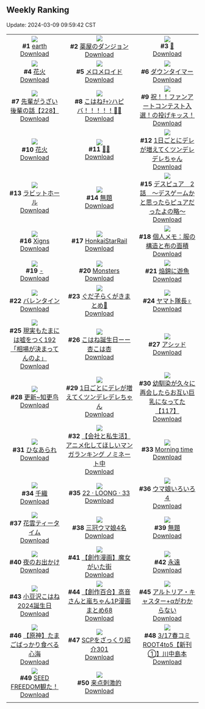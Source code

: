 ## Weekly Ranking
Update: 2024-03-09 09:59:42 CST

|      |      |      |
| :----: | :----: | :----: |
| ![](https://i.pixiv.re/c/240x480/img-master/img/2024/03/02/00/00/24/116535516_p0_master1200.jpg)<br>**#1** [earth](https://www.pixiv.net/artworks/116535516)<br>[Download](https://i.pixiv.re/img-original/img/2024/03/02/00/00/24/116535516_p0.png) | ![](https://i.pixiv.re/c/240x480/img-master/img/2024/03/02/01/18/18/116538086_p0_master1200.jpg)<br>**#2** [薬屋のダンジョン](https://www.pixiv.net/artworks/116538086)<br>[Download](https://i.pixiv.re/img-original/img/2024/03/02/01/18/18/116538086_p0.jpg) | ![](https://i.pixiv.re/c/240x480/img-master/img/2024/03/02/01/00/24/116537645_p0_master1200.jpg)<br>**#3** [🦋](https://www.pixiv.net/artworks/116537645)<br>[Download](https://i.pixiv.re/img-original/img/2024/03/02/01/00/24/116537645_p0.jpg) |
| ![](https://i.pixiv.re/c/240x480/img-master/img/2024/03/01/00/00/22/116507091_p0_master1200.jpg)<br>**#4** [花火](https://www.pixiv.net/artworks/116507091)<br>[Download](https://i.pixiv.re/img-original/img/2024/03/01/00/00/22/116507091_p0.jpg) | ![](https://i.pixiv.re/c/240x480/img-master/img/2024/03/03/19/03/20/116590632_p0_master1200.jpg)<br>**#5** [メロメロイド](https://www.pixiv.net/artworks/116590632)<br>[Download](https://i.pixiv.re/img-original/img/2024/03/03/19/03/20/116590632_p0.png) | ![](https://i.pixiv.re/c/240x480/img-master/img/2024/03/03/11/05/57/116578272_p0_master1200.jpg)<br>**#6** [ダウンタイマー](https://www.pixiv.net/artworks/116578272)<br>[Download](https://i.pixiv.re/img-original/img/2024/03/03/11/05/57/116578272_p0.png) |
| ![](https://i.pixiv.re/c/240x480/img-master/img/2024/03/01/19/00/13/116525886_p0_master1200.jpg)<br>**#7** [先輩がうざい後輩の話【228】](https://www.pixiv.net/artworks/116525886)<br>[Download](https://i.pixiv.re/img-original/img/2024/03/01/19/00/13/116525886_p0.png) | ![](https://i.pixiv.re/c/240x480/img-master/img/2024/03/02/03/09/08/116540071_p0_master1200.jpg)<br>**#8** [こはねﾁｬﾝハピバ！！！！！🎂🎉](https://www.pixiv.net/artworks/116540071)<br>[Download](https://i.pixiv.re/img-original/img/2024/03/02/03/09/08/116540071_p0.jpg) | ![](https://i.pixiv.re/c/240x480/img-master/img/2024/03/03/22/00/27/116597237_p0_master1200.jpg)<br>**#9** [祝！！ファンアートコンテスト入選！の投げキッス！](https://www.pixiv.net/artworks/116597237)<br>[Download](https://i.pixiv.re/img-original/img/2024/03/03/22/00/27/116597237_p0.jpg) |
| ![](https://i.pixiv.re/c/240x480/img-master/img/2024/03/02/01/09/04/116537863_p0_master1200.jpg)<br>**#10** [花火](https://www.pixiv.net/artworks/116537863)<br>[Download](https://i.pixiv.re/img-original/img/2024/03/02/01/09/04/116537863_p0.jpg) | ![](https://i.pixiv.re/c/240x480/img-master/img/2024/03/03/00/00/31/116566619_p0_master1200.jpg)<br>**#11** [🌸🐰](https://www.pixiv.net/artworks/116566619)<br>[Download](https://i.pixiv.re/img-original/img/2024/03/03/00/00/31/116566619_p0.jpg) | ![](https://i.pixiv.re/c/240x480/img-master/img/2024/03/01/00/01/28/116507323_p0_master1200.jpg)<br>**#12** [1日ごとにデレが増えてくツンデレデレちゃん](https://www.pixiv.net/artworks/116507323)<br>[Download](https://i.pixiv.re/img-original/img/2024/03/01/00/01/28/116507323_p0.png) |
| ![](https://i.pixiv.re/c/240x480/img-master/img/2024/03/02/15/27/19/116551369_p0_master1200.jpg)<br>**#13** [ラビットホール](https://www.pixiv.net/artworks/116551369)<br>[Download](https://i.pixiv.re/img-original/img/2024/03/02/15/27/19/116551369_p0.png) | ![](https://i.pixiv.re/c/240x480/img-master/img/2024/03/03/16/33/06/116586172_p0_master1200.jpg)<br>**#14** [無題](https://www.pixiv.net/artworks/116586172)<br>[Download](https://i.pixiv.re/img-original/img/2024/03/03/16/33/06/116586172_p0.jpg) | ![](https://i.pixiv.re/c/240x480/img-master/img/2024/03/02/14/56/38/116550744_p0_master1200.jpg)<br>**#15** [デスピュア　2話　〜デスゲームかと思ったらピュアだったよの略〜](https://www.pixiv.net/artworks/116550744)<br>[Download](https://i.pixiv.re/img-original/img/2024/03/02/14/56/38/116550744_p0.jpg) |
| ![](https://i.pixiv.re/c/240x480/img-master/img/2024/03/01/02/40/11/116511344_p0_master1200.jpg)<br>**#16** [Xigns](https://www.pixiv.net/artworks/116511344)<br>[Download](https://i.pixiv.re/img-original/img/2024/03/01/02/40/11/116511344_p0.jpg) | ![](https://i.pixiv.re/c/240x480/img-master/img/2024/03/02/20/41/56/116559636_p0_master1200.jpg)<br>**#17** [HonkaiStarRail](https://www.pixiv.net/artworks/116559636)<br>[Download](https://i.pixiv.re/img-original/img/2024/03/02/20/41/56/116559636_p0.jpg) | ![](https://i.pixiv.re/c/240x480/img-master/img/2024/03/02/06/00/06/116542084_p0_master1200.jpg)<br>**#18** [個人メモ：服の構造と布の面積](https://www.pixiv.net/artworks/116542084)<br>[Download](https://i.pixiv.re/img-original/img/2024/03/02/06/00/06/116542084_p0.jpg) |
| ![](https://i.pixiv.re/c/240x480/img-master/img/2024/03/02/00/00/14/116535461_p0_master1200.jpg)<br>**#19** [-](https://www.pixiv.net/artworks/116535461)<br>[Download](https://i.pixiv.re/img-original/img/2024/03/02/00/00/14/116535461_p0.jpg) | ![](https://i.pixiv.re/c/240x480/img-master/img/2024/03/02/15/27/32/116551378_p0_master1200.jpg)<br>**#20** [Monsters](https://www.pixiv.net/artworks/116551378)<br>[Download](https://i.pixiv.re/img-original/img/2024/03/02/15/27/32/116551378_p0.png) | ![](https://i.pixiv.re/c/240x480/img-master/img/2024/03/08/06/46/09/116526272_p0_master1200.jpg)<br>**#21** [焔錦に遊魚](https://www.pixiv.net/artworks/116526272)<br>[Download](https://i.pixiv.re/img-original/img/2024/03/08/06/46/09/116526272_p0.png) |
| ![](https://i.pixiv.re/c/240x480/img-master/img/2024/03/02/21/26/28/116561079_p0_master1200.jpg)<br>**#22** [バレンタイン](https://www.pixiv.net/artworks/116561079)<br>[Download](https://i.pixiv.re/img-original/img/2024/03/02/21/26/28/116561079_p0.jpg) | ![](https://i.pixiv.re/c/240x480/img-master/img/2024/03/02/16/24/19/116552594_p0_master1200.jpg)<br>**#23** [ぐだ子らくがきまとめ🍊](https://www.pixiv.net/artworks/116552594)<br>[Download](https://i.pixiv.re/img-original/img/2024/03/02/16/24/19/116552594_p0.png) | ![](https://i.pixiv.re/c/240x480/img-master/img/2024/03/02/18/50/10/116556379_p0_master1200.jpg)<br>**#24** [ヤマト隊長♀](https://www.pixiv.net/artworks/116556379)<br>[Download](https://i.pixiv.re/img-original/img/2024/03/02/18/50/10/116556379_p0.jpg) |
| ![](https://i.pixiv.re/c/240x480/img-master/img/2024/03/03/18/00/21/116588623_p0_master1200.jpg)<br>**#25** [現実もたまには嘘をつく192「相場が決まってんのよ」](https://www.pixiv.net/artworks/116588623)<br>[Download](https://i.pixiv.re/img-original/img/2024/03/03/18/00/21/116588623_p0.jpg) | ![](https://i.pixiv.re/c/240x480/img-master/img/2024/03/02/01/28/56/116538314_p0_master1200.jpg)<br>**#26** [こはね誕生日ーー杏こは杏](https://www.pixiv.net/artworks/116538314)<br>[Download](https://i.pixiv.re/img-original/img/2024/03/02/01/28/56/116538314_p0.jpg) | ![](https://i.pixiv.re/c/240x480/img-master/img/2024/03/07/03/19/02/116511465_p0_master1200.jpg)<br>**#27** [アシッド](https://www.pixiv.net/artworks/116511465)<br>[Download](https://i.pixiv.re/img-original/img/2024/03/07/03/19/02/116511465_p0.jpg) |
| ![](https://i.pixiv.re/c/240x480/img-master/img/2024/03/02/01/25/22/116538238_p0_master1200.jpg)<br>**#28** [更新~知更鸟](https://www.pixiv.net/artworks/116538238)<br>[Download](https://i.pixiv.re/img-original/img/2024/03/02/01/25/22/116538238_p0.jpg) | ![](https://i.pixiv.re/c/240x480/img-master/img/2024/03/03/00/01/02/116566753_p0_master1200.jpg)<br>**#29** [1日ごとにデレが増えてくツンデレデレちゃん](https://www.pixiv.net/artworks/116566753)<br>[Download](https://i.pixiv.re/img-original/img/2024/03/03/00/01/02/116566753_p0.png) | ![](https://i.pixiv.re/c/240x480/img-master/img/2024/03/02/00/01/08/116535654_p0_master1200.jpg)<br>**#30** [幼馴染が久々に再会したらお互い巨乳になってた【117】](https://www.pixiv.net/artworks/116535654)<br>[Download](https://i.pixiv.re/img-original/img/2024/03/02/00/01/08/116535654_p0.jpg) |
| ![](https://i.pixiv.re/c/240x480/img-master/img/2024/03/03/20/30/02/116593587_p0_master1200.jpg)<br>**#31** [ひなあられ](https://www.pixiv.net/artworks/116593587)<br>[Download](https://i.pixiv.re/img-original/img/2024/03/03/20/30/02/116593587_p0.png) | ![](https://i.pixiv.re/c/240x480/img-master/img/2024/03/02/14/31/17/116550278_p0_master1200.jpg)<br>**#32** [【会社と私生活】アニメ化してほしいマンガランキング ノミネート中](https://www.pixiv.net/artworks/116550278)<br>[Download](https://i.pixiv.re/img-original/img/2024/03/02/14/31/17/116550278_p0.jpg) | ![](https://i.pixiv.re/c/240x480/img-master/img/2024/03/02/12/46/54/116548265_p0_master1200.jpg)<br>**#33** [Morning time](https://www.pixiv.net/artworks/116548265)<br>[Download](https://i.pixiv.re/img-original/img/2024/03/02/12/46/54/116548265_p0.png) |
| ![](https://i.pixiv.re/c/240x480/img-master/img/2024/03/02/00/03/45/116535866_p0_master1200.jpg)<br>**#34** [千織](https://www.pixiv.net/artworks/116535866)<br>[Download](https://i.pixiv.re/img-original/img/2024/03/02/00/03/45/116535866_p0.jpg) | ![](https://i.pixiv.re/c/240x480/img-master/img/2024/03/02/01/30/16/116538352_p0_master1200.jpg)<br>**#35** [22 · LOONG · 33](https://www.pixiv.net/artworks/116538352)<br>[Download](https://i.pixiv.re/img-original/img/2024/03/02/01/30/16/116538352_p0.jpg) | ![](https://i.pixiv.re/c/240x480/img-master/img/2024/03/02/04/13/40/116540853_p0_master1200.jpg)<br>**#36** [ウマ娘いろいろ４](https://www.pixiv.net/artworks/116540853)<br>[Download](https://i.pixiv.re/img-original/img/2024/03/02/04/13/40/116540853_p0.jpg) |
| ![](https://i.pixiv.re/c/240x480/img-master/img/2024/03/03/12/31/41/116580113_p0_master1200.jpg)<br>**#37** [花雲ティータイム](https://www.pixiv.net/artworks/116580113)<br>[Download](https://i.pixiv.re/img-original/img/2024/03/03/12/31/41/116580113_p0.jpg) | ![](https://i.pixiv.re/c/240x480/img-master/img/2024/03/01/20/44/44/116528955_p0_master1200.jpg)<br>**#38** [三冠ウマ娘4名](https://www.pixiv.net/artworks/116528955)<br>[Download](https://i.pixiv.re/img-original/img/2024/03/01/20/44/44/116528955_p0.jpg) | ![](https://i.pixiv.re/c/240x480/img-master/img/2024/03/02/01/51/51/116538769_p0_master1200.jpg)<br>**#39** [無題](https://www.pixiv.net/artworks/116538769)<br>[Download](https://i.pixiv.re/img-original/img/2024/03/02/01/51/51/116538769_p0.jpg) |
| ![](https://i.pixiv.re/c/240x480/img-master/img/2024/03/03/00/00/17/116566545_p0_master1200.jpg)<br>**#40** [夜のお出かけ](https://www.pixiv.net/artworks/116566545)<br>[Download](https://i.pixiv.re/img-original/img/2024/03/03/00/00/17/116566545_p0.jpg) | ![](https://i.pixiv.re/c/240x480/img-master/img/2024/03/01/17/14/56/116523315_p0_master1200.jpg)<br>**#41** [【創作漫画】魔女がいた街](https://www.pixiv.net/artworks/116523315)<br>[Download](https://i.pixiv.re/img-original/img/2024/03/01/17/14/56/116523315_p0.jpg) | ![](https://i.pixiv.re/c/240x480/img-master/img/2024/03/02/00/33/01/116536846_p0_master1200.jpg)<br>**#42** [永遠](https://www.pixiv.net/artworks/116536846)<br>[Download](https://i.pixiv.re/img-original/img/2024/03/02/00/33/01/116536846_p0.jpg) |
| ![](https://i.pixiv.re/c/240x480/img-master/img/2024/03/02/00/53/39/116537417_p0_master1200.jpg)<br>**#43** [小豆沢こはね2024誕生日](https://www.pixiv.net/artworks/116537417)<br>[Download](https://i.pixiv.re/img-original/img/2024/03/02/00/53/39/116537417_p0.jpg) | ![](https://i.pixiv.re/c/240x480/img-master/img/2024/03/02/00/01/38/116535709_p0_master1200.jpg)<br>**#44** [【創作百合】高音さんと嵐ちゃん1P漫画まとめ68](https://www.pixiv.net/artworks/116535709)<br>[Download](https://i.pixiv.re/img-original/img/2024/03/02/00/01/38/116535709_p0.jpg) | ![](https://i.pixiv.re/c/240x480/img-master/img/2024/03/02/18/06/14/116555185_p0_master1200.jpg)<br>**#45** [アルトリア・キャスター+αがわからない](https://www.pixiv.net/artworks/116555185)<br>[Download](https://i.pixiv.re/img-original/img/2024/03/02/18/06/14/116555185_p0.jpg) |
| ![](https://i.pixiv.re/c/240x480/img-master/img/2024/03/01/17/48/45/116524020_p0_master1200.jpg)<br>**#46** [【原神】たまごばっかり食べる心海](https://www.pixiv.net/artworks/116524020)<br>[Download](https://i.pixiv.re/img-original/img/2024/03/01/17/48/45/116524020_p0.jpg) | ![](https://i.pixiv.re/c/240x480/img-master/img/2024/03/02/21/00/16/116560172_p0_master1200.jpg)<br>**#47** [SCPをざっくり紹介301](https://www.pixiv.net/artworks/116560172)<br>[Download](https://i.pixiv.re/img-original/img/2024/03/02/21/00/16/116560172_p0.jpg) | ![](https://i.pixiv.re/c/240x480/img-master/img/2024/03/02/09/53/06/116545004_p0_master1200.jpg)<br>**#48** [3/17春コミROOT4to5【新刊①】川中島本](https://www.pixiv.net/artworks/116545004)<br>[Download](https://i.pixiv.re/img-original/img/2024/03/02/09/53/06/116545004_p0.jpg) |
| ![](https://i.pixiv.re/c/240x480/img-master/img/2024/03/02/04/23/23/116541064_p0_master1200.jpg)<br>**#49** [SEED FREEDOM観た！](https://www.pixiv.net/artworks/116541064)<br>[Download](https://i.pixiv.re/img-original/img/2024/03/02/04/23/23/116541064_p0.jpg) | ![](https://i.pixiv.re/c/240x480/img-master/img/2024/03/02/01/44/30/116538651_p0_master1200.jpg)<br>**#50** [来点刺激的](https://www.pixiv.net/artworks/116538651)<br>[Download](https://i.pixiv.re/img-original/img/2024/03/02/01/44/30/116538651_p0.jpg) |
|      |
